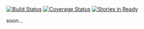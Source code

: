 [![Build Status](https://travis-ci.org/ITCase/sacrud_pages.svg?branch=master)](https://travis-ci.org/ITCase/sacrud_pages)
[![Coverage Status](https://coveralls.io/repos/ITCase/sacrud_pages/badge.png)](https://coveralls.io/r/ITCase/sacrud_pages)
[![Stories in Ready](https://badge.waffle.io/itcase/sacrud_pages.png?label=ready&title=Ready)](https://waffle.io/itcase/sacrud_pages)

soon...

